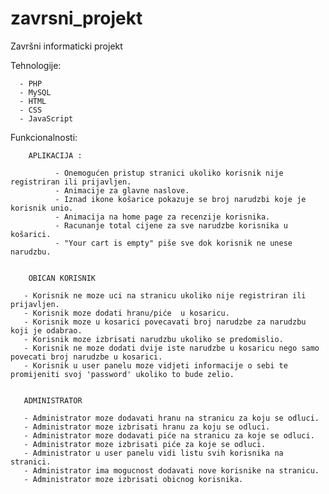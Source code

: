 # zavrsni_projekt

Završni informaticki projekt 

Tehnologije:

      - PHP 
      - MySQL
      - HTML 
      - CSS
      - JavaScript
      
Funkcionalnosti: 

        APLIKACIJA : 
        
              - Onemogućen pristup stranici ukoliko korisnik nije registriran ili prijavljen. 
              - Animacije za glavne naslove. 
              - Iznad ikone košarice pokazuje se broj narudzbi koje je korisnik unio. 
              - Animacija na home page za recenzije korisnika.
              - Racunanje total cijene za sve narudzbe korisnika u košarici. 
              - "Your cart is empty" piše sve dok korisnik ne unese narudzbu. 
              
        
        OBICAN KORISNIK

       - Korisnik ne moze uci na stranicu ukoliko nije registriran ili prijavljen.
       - Korisnik moze dodati hranu/piće  u kosaricu.
       - Korisnik moze u kosarici povecavati broj narudzbe za narudzbu koji je odabrao.
       - Korisnik moze izbrisati narudzbu ukoliko se predomislio.
       - Korisnik ne moze dodati dvije iste narudzbe u kosaricu nego samo povecati broj narudzbe u kosarici.
       - Korisnik u user panelu moze vidjeti informacije o sebi te promijeniti svoj 'password' ukoliko to bude zelio. 
      
      
       ADMINISTRATOR
       
       - Administrator moze dodavati hranu na stranicu za koju se odluci.
       - Administrator moze izbrisati hranu za koju se odluci. 
       - Administrator moze dodavati piće na stranicu za koje se odluci. 
       - Administrator moze izbrisati piće za koje se odluci. 
       - Administrator u user panelu vidi listu svih korisnika na stranici.
       - Administrator ima mogucnost dodavati nove korisnike na stranicu. 
       - Administrator moze izbrisati obicnog korisnika. 
       
